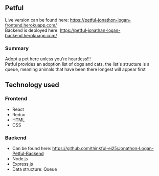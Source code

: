 
## Petful

Live version can be found here: https://petful-jonathon-logan-frontend.herokuapp.com/ <br>
Backend is deployed here: https://petful-jonathan-logan-backend.herokuapp.com/

### Summary

Adopt a pet here unless you're heartless!!! <br>
Petful provides an adoption list of dogs and cats, the list's structure is a queue, meaning animals that have been there longest will appear first

## Technology used

### Frontend
- React
- Redux
- HTML
- CSS
### Backend
- Can be found here: https://github.com/thinkful-ei25/Jonathon-Logan-Petful-Backend
- Node.js
- Express.js
- Data structure: Queue
